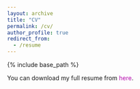 ```yaml
---
layout: archive
title: "CV"
permalink: /cv/
author_profile: true
redirect_from:
  - /resume
---
```


{% include base_path %}

You can download my full resume from <a href="https://github.com/Rahpeima/required/files/10017541/CV.pdf" target="\_blank" style="color: #B509AC; text-decoration:none">here</a>.


